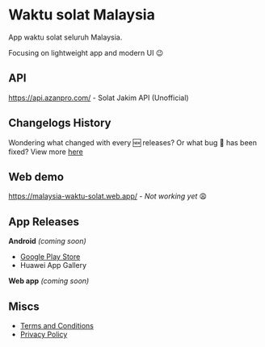 # Waktu solat Malaysia

App waktu solat seluruh Malaysia.

Focusing on lightweight app and modern UI :wink:

## API

https://api.azanpro.com/ - Solat Jakim API (Unofficial)

## Changelogs History

Wondering what changed with every :new: releases? Or what bug :bug: has been fixed? View more [here](https://telegra.ph/MPT-Changelogs---Malaysia-Prayer-Time-Flutter-07-20)

## Web demo

https://malaysia-waktu-solat.web.app/ - _Not working yet_ :weary:

## App Releases

**Android** _(coming soon)_

- [Google Play Store](https://play.google.com/store/apps/details?id=live.iqfareez.waktusolatmalaysia)
- Huawei App Gallery

**Web app** _(coming soon)_

## Miscs

- [Terms and Conditions](https://telegra.ph/MPT-Terms-07-24)
- [Privacy Policy](https://telegra.ph/MPT-Privacy-Policy-07-24)
